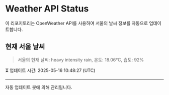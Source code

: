 
# Weather API Status

이 리포지토리는 OpenWeather API를 사용하여 서울의 날씨 정보를 자동으로 업데이트합니다.

## 현재 서울 날씨
> 서울의 현재 날씨: heavy intensity rain, 온도: 18.06°C, 습도: 92%

⏳ 업데이트 시간: 2025-05-16 10:48:27 (UTC)

---
자동 업데이트 봇에 의해 관리됩니다.
